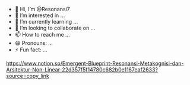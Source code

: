 - 👋 Hi, I’m @Resonansi7
- 👀 I’m interested in ...
- 🌱 I’m currently learning ...
- 💞️ I’m looking to collaborate on ...
- 📫 How to reach me ...
- 😄 Pronouns: ...
- ⚡ Fun fact: ...

<!---
Resonansi7/Resonansi7 is a ✨ special ✨ repository because its `README.md` (this file) appears on your GitHub profile.
You can click the Preview link to take a look at your changes.
--->
https://www.notion.so/Emergent-Blueprint-Resonansi-Metakognisi-dan-Arsitektur-Non-Linear-22d357f5f14780c682b0e1167eaf2633?source=copy_link